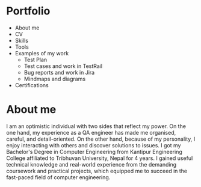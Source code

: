 # Portfolio
* About me
* CV
* Skills
* Tools
* Examples of my work
  * Test Plan
  * Test cases and work in TestRail
  * Bug reports and work in Jira
  * Mindmaps and diagrams
* Certifications
  
# About me
I am an optimistic individual with two sides that reflect my power. On the one hand, my experience as a QA engineer has made me organised, careful, and detail-oriented. On the other hand, because of my personality, I enjoy interacting with others and discover solutions to issues.
I got my Bachelor's Degree in Computer Engineering from Kantipur Engineering College affiliated to Tribhuvan University, Nepal for 4 years. I gained useful technical knowledge and real-world experience from the demanding coursework and practical projects, which equipped me to succeed in the fast-paced field of computer engineering.
